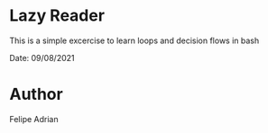 # Lazy Reader
This is a simple excercise to learn loops and decision flows in bash

Date: 09/08/2021
# Author
Felipe Adrian
